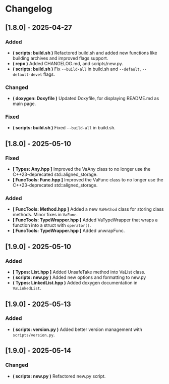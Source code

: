 # Changelog

## [1.8.0] - 2025-04-27
### Added
- **( scripts: build.sh )** Refactored build.sh and added new functions like building archives and improved flags support.
- **( repo )** Added CHANGELOG.md, and scripts/new.py.
- **( scripts: build.sh )** Fix `--build-all` in build.sh and `--default`, `--default-devel` flags.
### Changed
- **( doxygen: Doxyfile )** Updated Doxyfile, for displaying README.md as main page.
### Fixed
- **( scripts: build.sh )** Fixed `--build-all` in build.sh.

## [1.8.0] - 2025-05-10
### Fixed
- **[ Types: Any.hpp ]** Improved the VaAny class to no longer use the C++23-deprecated std::aligned_storage.
- **[ FuncTools: Func.hpp ]** Improved the VaFunc class to no longer use the C++23-deprecated std::aligned_storage.
### Added
- **[ FuncTools: Method.hpp ]** Added a new `VaMethod` class for storing class methods. Minor fixes in `VaFunc`.
- **[ FuncTools: TypeWrapper.hpp ]** Added VaTypeWrapper that wraps a function into a struct with `operator()`.
- **[ FuncTools: TypeWrapper.hpp ]** Added unwrapFunc.

## [1.9.0] - 2025-05-10
### Added
- **[ Types: List.hpp ]** Added UnsafeTake method into VaList class.
- **( scripts: new.py )** Added new options and formatting to new.py
- **( Types: LinkedList.hpp )** Added doxygen documentation in `VaLinkedList`.
## [1.9.0] - 2025-05-13
### Added
- **( scripts: version.py )** Added better version management with `scripts/version.py`.

## [1.9.0] - 2025-05-14
### Changed
- **( scripts: new.py )** Refactored new.py script.
